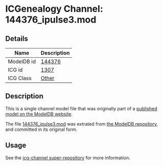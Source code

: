 # ICGenealogy Channel: 144376\_ipulse3.mod

## Details

Name | Description
---- | -----------
ModelDB id | [144376](http://senselab.med.yale.edu/ModelDB/ShowModel.cshtml?model=144376)
ICG id | [1307](http://icg.neurotheory.ox.ac.uk/channels/other/1307)
ICG Class | [Other](http://icg.neurotheory.ox.ac.uk/channels/other)

## Description

This is a single channel model file that was originally part of a [published model on the ModelDB website](http://senselab.med.yale.edu/mModelDB/ShowModel.cshtml?model=144376).

The file [144376\_ipulse3.mod](144376_ipulse3.mod) was extrated from [the ModelDB repository](http://senselab.med.yale.edu/ModelDB/ShowModel.cshtml?model=144376), and committed in its original form.

## Usage

See the [icg-channel super-repository](https://github.com/icgenealogy/icg-channels) for more information.